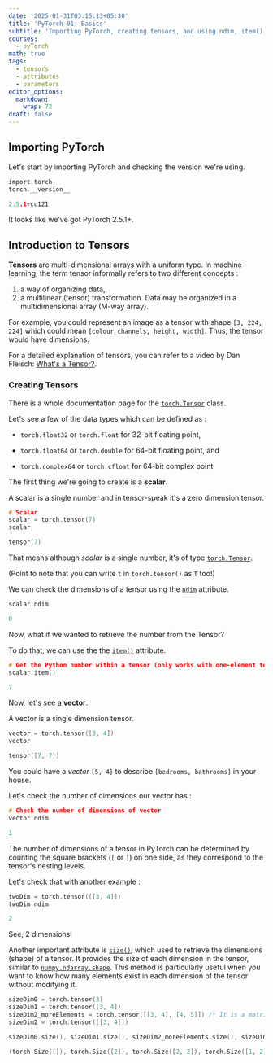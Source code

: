 ```yaml
---
date: '2025-01-31T03:15:13+05:30'
title: 'PyTorch 01: Basics'
subtitle: 'Importing PyTorch, creating tensors, and using ndim, item(), and size()'
courses:
  - pyTorch
math: true
tags:
  - tensors
  - attributes
  - parameters
editor_options: 
  markdown: 
    wrap: 72
draft: false
---
```


## Importing PyTorch

Let's start by importing PyTorch and checking the version we're using.

```c         
import torch
torch.__version__
```

```c         
2.5.1+cu121
```

It looks like we've got PyTorch 2.5.1+.

## Introduction to Tensors

**Tensors** are multi-dimensional arrays with a uniform type. In machine
learning, the term tensor informally refers to two different concepts
:
  1. a way of organizing data,
  2. a multilinear (tensor)
transformation. Data may be organized in a multidimensional array (M-way
array).

For example, you could represent an image as a tensor with shape
`[3, 224, 224]` which could mean `[colour_channels, height, width]`.
Thus, the tensor would have dimensions.

For a detailed explanation of tensors, you can refer to a video by Dan
Fleisch: [What's a
Tensor?](https://www.youtube.com/watch?v=f5liqUk0ZTw).

### Creating Tensors
There is a whole documentation page for the [`torch.Tensor`](https://pytorch.org/docs/stable/tensors.html) class.

Let's see a few of the data types which can be defined as :

* `torch.float32` or `torch.float` for 32-bit floating point,

* `torch.float64` or `torch.double` for 64-bit floating point, and

* `torch.complex64` or `torch.cfloat` for 64-bit complex point.


The first thing we're going to create is a **scalar**.

A scalar is a single number and in tensor-speak it's a zero dimension
tensor.

```c         
# Scalar
scalar = torch.tensor(7)
scalar
```

```c         
tensor(7)
```

That means although *scalar* is a single number, it's of type
[`torch.Tensor`](https://pytorch.org/docs/stable/tensors.html).

(Point to note that you can write `t` in `torch.tensor()` as `T` too!)

We can check the dimensions of a tensor using the [`ndim`](https://pytorch.org/docs/stable/generated/torch.Tensor.ndim.html) attribute.

```c         
scalar.ndim
```

```c         
0
```

 Now, what if we wanted to retrieve the number from the Tensor?
 
 To do that, we can use the the [`item()`](https://pytorch.org/docs/stable/generated/torch.Tensor.item.html) attribute.
 
 ```c
 # Get the Python number within a tensor (only works with one-element tensors)
 scalar.item()
 ```
 ```c
 7
 ```
 
 
 Now, let's see a **vector**.
 
 A vector is a single dimension tensor.
 
 ```c
 vector = torch.tensor([3, 4])
 vector
 ```
 ```c
 tensor([7, 7])
 ```
 
 You could have a *vector* `[5, 4]` to describe `[bedrooms, bathrooms]` in your house.
 
 Let's check the number of dimensions our vector has :
 
 ```c
 # Check the number of dimensions of vector
 vector.ndim
 ```
 ```c
 1
 ```
 
The number of dimensions of a tensor in PyTorch can be determined by counting the square brackets (`[` or `]`) on one side, as they correspond to the tensor's nesting levels.

Let's check that with another example :

```c
twoDim = torch.tensor([[3, 4]])
twoDim.ndim
```
```c
2
```
See, 2 dimensions!

Another important attribute is [`size()`](https://pytorch.org/docs/stable/generated/torch.Tensor.size.html), which used to retrieve the dimensions (shape) of a tensor. It provides the size of each dimension in the tensor, similar to [`numpy.ndarray.shape`](https://numpy.org/doc/2.1/reference/generated/numpy.ndarray.shape.html). This method is particularly useful when you want to know how many elements exist in each dimension of the tensor without modifying it.

```c
sizeDim0 = torch.tensor(3)
sizeDim1 = torch.tensor([3, 4])
sizeDim2_moreElements = torch.tensor([[3, 4], [4, 5]]) /* It is a matrix, focus on size() for now */
sizeDim2 = torch.tensor([[3, 4]])

sizeDim0.size(), sizeDim1.size(), sizeDim2_moreElements.size(), sizeDim2.size()

```
```c
(torch.Size([]), torch.Size([2]), torch.Size([2, 2]), torch.Size([1, 2]))

```